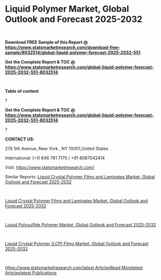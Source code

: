 <h1>Liquid Polymer Market, Global Outlook and Forecast 2025-2032</h1><br/><p><strong>Download FREE Sample of this Report @ <a href="https://www.statsmarketresearch.com/download-free-sample/8032514/global-liquid-polymer-forecast-2025-2032-551">https://www.statsmarketresearch.com/download-free-sample/8032514/global-liquid-polymer-forecast-2025-2032-551</a></strong></p>
 
 
 
 <div><b>Get the Complete Report & TOC @ <a href="https://www.statsmarketresearch.com/global-liquid-polymer-forecast-2025-2032-551-8032514">https://www.statsmarketresearch.com/global-liquid-polymer-forecast-2025-2032-551-8032514</a></b></div>
 
 
 
 <p><br />
 
 <b>Table of content</b></p>
 
 
 
 <p>? </p>
 
 
 
 <div><b>Get the Complete Report & TOC @ <a href="https://www.statsmarketresearch.com/global-liquid-polymer-forecast-2025-2032-551-8032514">https://www.statsmarketresearch.com/global-liquid-polymer-forecast-2025-2032-551-8032514</a></b></div>
 
 
 
 <p>? </p>
 
 
 
 <p><b>CONTACT US:</b><br />
 
 276 5th Avenue, New York , NY 10001,United States<br />
 
 International: (+1) 646 781 7170 / +91 8087042414<br />
 
 Visit: <a href="https://www.statsmarketresearch.com/">https://www.statsmarketresearch.com/</a><br />
 
 Similar Reports: <a href="https://www.statsmarketresearch.com/global-liquid-polymer-forecast-2025-2032-551-8032514">Liquid Crystal Polymer Films and Laminates Market, Global Outlook and Forecast 2025-2032</a><br />
 
 <br />
 
 <a href="https://www.statsmarketresearch.com/global-liquid-polymer-forecast-2025-2032-551-8032514">Liquid Crystal Polymer Films and Laminates Market, Global Outlook and Forecast 2025-2032</a><br />
 
 <br />
 
 <a href="https://www.statsmarketresearch.com/global-liquid-polymer-forecast-2025-2032-551-8032514">Liquid Polysulfide Polymer Market, Global Outlook and Forecast 2025-2032</a><br />
 
 <br />
 
 <a href="https://www.statsmarketresearch.com/global-liquid-polymer-forecast-2025-2032-551-8032514">Liquid Crystal Polymer (LCP) Films Market, Global Outlook and Forecast 2025-2032</a><br />
 
 <br />
 
 <a href="https://gyeongbokgung.com">https://www.statsmarketresearch.com/</a><a href="https://hallyeomaritime.com">latest Articles</a><a href="https://jingwansa.com">Read More</a><a href="https://nguoiviet.jp/">latest Articles</a><a href="https://www.intelmarketresearch.com/">latest Publications</a></p>